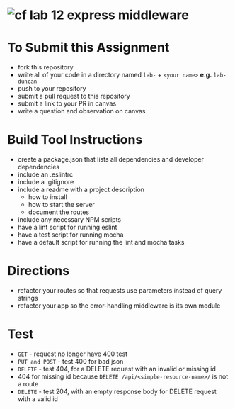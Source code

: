 ![cf](https://i.imgur.com/7v5ASc8.png) lab 12 express middleware
======

# To Submit this Assignment
  * fork this repository
  * write all of your code in a directory named `lab-` + `<your name>` **e.g.** `lab-duncan`
  * push to your repository
  * submit a pull request to this repository
  * submit a link to your PR in canvas
  * write a question and observation on canvas

# Build Tool Instructions
* create a package.json that lists all dependencies and developer dependencies
* include an .eslintrc
* include a .gitignore
* include a readme with a project description
  * how to install
  * how to start the server
  * document the routes
* include any necessary NPM scripts
 * have a lint script for running eslint
 * have a test script for running mocha
 * have a default script for running the lint and mocha tasks


# Directions
* refactor your routes so that requests use parameters instead of query strings
* refactor your app so the error-handling middleware is its own module


# Test
* `GET` - request no longer have 400 test
* `PUT and POST` - test 400 for bad json  
* `DELETE` - test 404, for a DELETE request with an invalid or missing id
 * 404 for missing id because `DELETE /api/<simple-resource-name>/` is not a route
* `DELETE` - test 204, with an empty response body for DELETE request with a valid id
